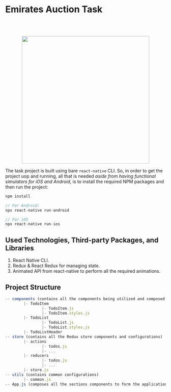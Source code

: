 # Emirates Auction Task

<br />
<br />

<p align="center"> 
<img src="https://www.vodafone.com/sites/default/files/inline-images/gN08grNr8s9vipkhltm4sWWezExdQg5LwJrGY2Ma2ojTjCnvi2.png" style="width: 400px">
</p>


The task project is built using bare ```react-native``` CLI. So, in order to get the project uop and running, all that is needed _aside from having functional simulators for iOS and Android_, is to install the required NPM packages and then run the project:

```javascript
npm install

// For Android:
npx react-native run-android

// For iOS
npx react-native run-ios
```

## Used Technologies, Third-party Packages, and Libraries
1. React Native CLI.
2. Redux & React Redux for managing state.
3. Animated API from react-native to perform all the required animations.

## Project Structure
```javascript
-- components (contains all the components being utilized and composed to render the application)
        |- TodoItem
                |- TodoItem.js
                |- TodoItem.styles.js
        |- TodoList
                |- TodoList.js
                |- TodoList.styles.js
        |- TodoListHeader
-- store (contains all the Redux store components and configurations)
        |- actions
                |- todos.js
                |- ...
        |- reducers
                |- todos.js
                |- ...
        |- store.js
-- utils (contains common configurations)
        |- common.js
-- App.js (composes all the sections components to form the application and finally render it to the DOM)

```
